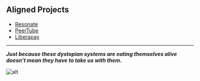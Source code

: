 ## Aligned Projects

- [Resonate](https://resonate.is)
- [PeerTube](https://joinpeertube.org)
- [Liberapay](https://en.liberapay.com)

-----

_**Just because these dystopian systems are eating themselves alive doesn’t mean they have to take us with them.**_


![alt](https://opencollective-production.s3.us-west-1.amazonaws.com/17f8f620-a7d4-11ec-b70b-5ffb9b790b14.gif)
